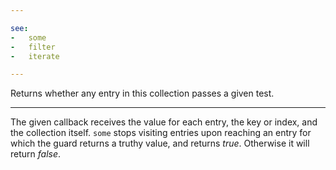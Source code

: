 ```yaml
---

see:
-   some
-   filter
-   iterate

---
```


Returns whether any entry in this collection passes a given test.

---

The given callback receives the value for each entry, the key or index, and the
collection itself.
`some` stops visiting entries upon reaching an entry for which the guard returns
a truthy value, and returns *true*.
Otherwise it will return *false*.

